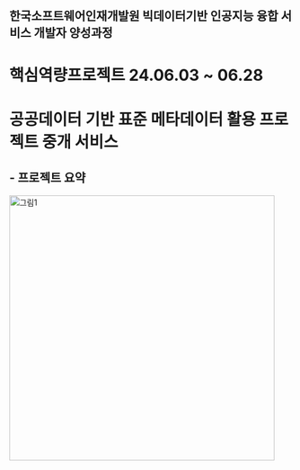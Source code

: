 ## 한국소프트웨어인재개발원 빅데이터기반 인공지능 융합 서비스 개발자 양성과정
# 핵심역량프로젝트 24.06.03 ~ 06.28
# 공공데이터 기반 표준 메타데이터 활용 프로젝트 중개 서비스

##  - 프로젝트 요약
<img width="472" alt="그림1" src="https://github.com/user-attachments/assets/bc069222-b9bc-424b-be4d-a46fb62ea785">
